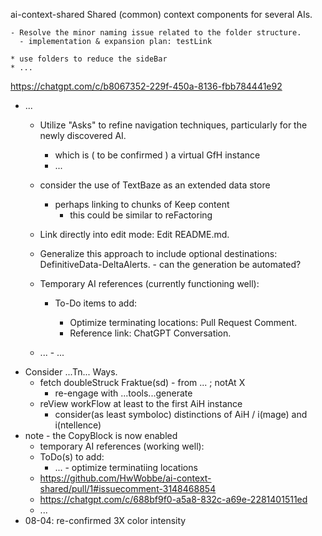 ai-context-shared
Shared (common) context components for several AIs.

	- Resolve the minor naming issue related to the folder structure.
      - implementation & expansion plan: testLink

	* use folders to reduce the sideBar
	* ...
https://chatgpt.com/c/b8067352-229f-450a-8136-fbb784441e92
  - ...
	- Utilize "Asks" to refine navigation techniques, particularly for the newly discovered AI.
      - which is ( to be confirmed ) a virtual GfH instance
      - ...
    - consider the use of TextBaze as an extended data store
      - perhaps linking to chunks of Keep content
        - this could be similar to reFactoring
	- Link directly into edit mode: Edit README.md.
	- Generalize this approach to include optional destinations: DefinitiveData-DeltaAlerts.
          - can the generation be automated?
	- Temporary AI references (currently functioning well):

		- To-Do items to add:

			- Optimize terminating locations: Pull Request Comment.
			- Reference link: ChatGPT Conversation.
	- ...
            - ...
- Consider ...Tn... Ways.
  - fetch doubleStruck Fraktue(sd) - from ... ; notAt X
    - re-engage with ...tools...generate
  - reView workFlow at least to the first AiH instance
    - consider(as least symboloc) distinctions of AiH / i(mage) and i(ntellence)
- note - the CopyBlock is now enabled
  - temporary AI references (working well):
  - ToDo(s) to add:
    - ... - optimize terminatiing locations
  - https://github.com/HwWobbe/ai-context-shared/pull/1#issuecomment-3148468854
  - https://chatgpt.com/c/688bf9f0-a5a8-832c-a69e-2281401511ed
  - ...
- 08-04: re-confirmed 3X color intensity
